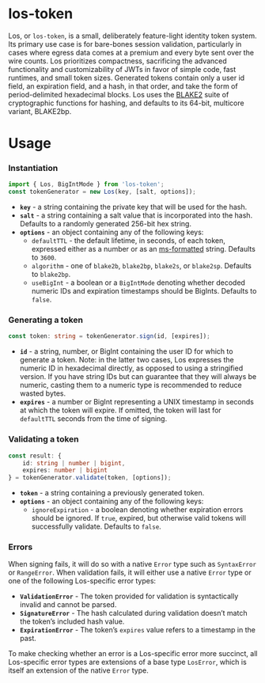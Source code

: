 # los-token

Los, or `los-token`, is a small, deliberately feature-light identity token system. Its primary use case is for bare-bones session validation, particularly in cases where egress data comes at a premium and every byte sent over the wire counts. Los prioritizes compactness, sacrificing the advanced functionality and customizability of JWTs in favor of simple code, fast runtimes, and small token sizes. Generated tokens contain only a user id field, an expiration field, and a hash, in that order, and take the form of period-delimited hexadecimal blocks. Los uses the [BLAKE2](https://www.blake2.net/) suite of cryptographic functions for hashing, and defaults to its 64-bit, multicore variant, BLAKE2bp.

# Usage

### Instantiation

```typescript
import { Los, BigIntMode } from 'los-token';
const tokenGenerator = new Los(key, [salt, options]);
```

- **`key`** - a string containing the private key that will be used for the hash.
- **`salt`** - a string containing a salt value that is incorporated into the hash. Defaults to a randomly generated 256-bit hex string.
- **`options`** - an object containing any of the following keys:
  - `defaultTTL` - the default lifetime, in seconds, of each token, expressed either as a number or as an [ms-formatted](https://www.npmjs.com/package/ms) string. Defaults to `3600`.
  - `algorithm` - one of `blake2b`, `blake2bp`, `blake2s`, or `blake2sp`. Defaults to `blake2bp`.
  - `useBigInt` - a boolean or a `BigIntMode` denoting whether decoded numeric IDs and expiration timestamps should be BigInts. Defaults to `false`.


### Generating a token

```typescript
const token: string = tokenGenerator.sign(id, [expires]);
```

- **`id`** - a string, number, or BigInt containing the user ID for which to generate a token. Note: in the latter two cases, Los expresses the numeric ID in hexadecimal directly, as opposed to using a stringified version. If you have string IDs but can guarantee that they will always be numeric, casting them to a numeric type is recommended to reduce wasted bytes.
- **`expires`** - a number or BigInt representing a UNIX timestamp in seconds at which the token will expire. If omitted, the token will last for `defaultTTL` seconds from the time of signing.


### Validating a token

```typescript
const result: { 
    id: string | number | bigint,
    expires: number | bigint
} = tokenGenerator.validate(token, [options]);
```

- **`token`** - a string containing a previously generated token.
- **`options`** - an object containing any of the following keys:
  - `ignoreExpiration` - a boolean denoting whether expiration errors should be ignored. If `true`, expired, but otherwise valid tokens will successfully validate. Defaults to `false`.


### Errors

When signing fails, it will do so with a native `Error` type such as `SyntaxError` or `RangeError`.
When validation fails, it will either use a native `Error` type or one of the following Los-specific error types:

- **`ValidationError`** - The token provided for validation is syntactically invalid and cannot be parsed.
- **`SignatureError`** - The hash calculated during validation doesn’t match the token’s included hash value.
- **`ExpirationError`** - The token’s `expires` value refers to a timestamp in the past.

To make checking whether an error is a Los-specific error more succinct, all Los-specific error types are extensions of a base type `LosError`, which is itself an extension of the native `Error` type.
